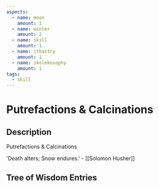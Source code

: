 ```yaml
---
aspects: 
  - name: moon
    amount: 1
  - name: winter
    amount: 2
  - name: skill
    amount: 1
  - name: ithastry
    amount: 1
  - name: skolekosophy
    amount: 1
tags:
  - skill
---
```


# Putrefactions & Calcinations

## Description
Putrefactions & Calcinations

'Death alters; Snow endures.' - [[Solomon Husher]]
## Tree of Wisdom Entries
